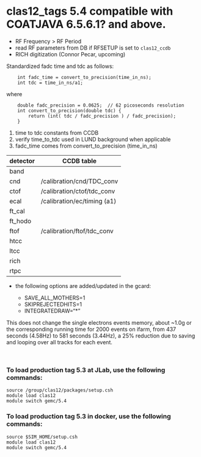 # clas12_tags 5.4 compatible with COATJAVA 6.5.6.1? and above.

- RF Frequency > RF Period 
- read RF parameters from DB if RFSETUP is set to `clas12_ccdb`
- RICH digitization (Connor Pecar, upcoming)

Standardized fadc time and tdc as follows:

```
	int fadc_time = convert_to_precision(time_in_ns);
	int tdc = time_in_ns/a1;
```

where
```
	double fadc_precision = 0.0625;  // 62 picoseconds resolution
	int convert_to_precision(double tdc) {
		return (int( tdc / fadc_precision ) / fadc_precision);
	}
```

1. time to tdc constants from CCDB 
2. verify time_to_tdc used in LUND background when applicable
2. fadc_time comes from convert_to_precision (time_in_ns) 

| detector | CCDB table                   | 
|----------|------------------------------|
| band     |                              | 
| cnd      | /calibration/cnd/TDC_conv    | 
| ctof     | /calibration/ctof/tdc_conv   |
| ecal     | /calibration/ec/timing (a1)  |
| ft_cal   |                              | 
| ft_hodo  |                              | 
| ftof     | /calibration/ftof/tdc_conv   |
| htcc     |                              | 
| ltcc     |                              | 
| rich     |                              | 
| rtpc     |                              | 



- the following options are added/updated in the gcard:

  - SAVE_ALL_MOTHERS=1
  - SKIPREJECTEDHITS=1
  - INTEGRATEDRAW=“*”


                                                                                                                                                                                                             

This does not change the single electrons events memory, about ~1.0g 
or the corresponding running time for 2000 events on ifarm, 
from 437 seconds (4.58Hz) to  581 seconds (3.44Hz), a 25% 
reduction due to saving and looping over all tracks for each event.



<br>

### To load production tag 5.3 at JLab, use the following commands:

```
source /group/clas12/packages/setup.csh
module load clas12
module switch gemc/5.4
```

### To load production tag 5.3 in docker, use the following commands:

```
source $SIM_HOME/setup.csh
module load clas12
module switch gemc/5.4
```

<br>
   